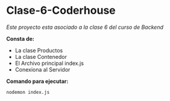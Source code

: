 # Clase-6-Coderhouse
*Este proyecto esta asociado a la clase 6 del curso de Backend*

**Consta de:**

- La clase Productos
- La clase Contenedor 
- El Archivo principal index.js
- Conexiona al Servidor 

**Comando para ejecutar:** 

```nodemon index.js```
